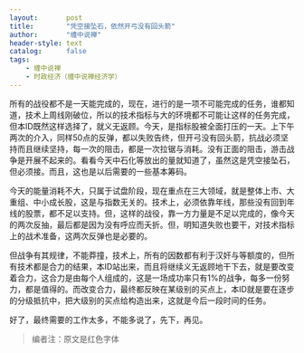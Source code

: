 ```yaml
---
layout:       post
title:        "凭空接坠石，依然开弓没有回头箭"
author:       "缠中说禅"
header-style: text
catalog:      false
tags:
    - 缠中说禅
    - 时政经济（缠中说禅经济学）
---
```


所有的战役都不是一天能完成的，现在，进行的是一项不可能完成的任务，谁都知道，技术上周线刚破位，所以的技术指标与大的环境都不可能让这样的任务完成，但本ID既然这样选择了，就义无返顾。今天，是指标股被全面打压的一天。上下午两次的介入，同样50点的反弹，都以失败告终，但开弓没有回头箭，抗战必须坚持而且继续坚持，每一次的阻击，都是一次拉锯与消耗。没有正面的阻击，游击战争是开展不起来的。看看今天中石化等放出的量就知道了，虽然这是凭空接坠石，但必须接。而且，这也是以后需要的一些基本筹码。



今天的能量消耗不大，只属于试盘阶段，现在重点在三大领域，就是整体上市、大重组、中小成长股，这是与指数无关的。技术上，必须依靠年线，那些没有回到年线的股票，都不足以支持。但，这样的战役，靠一方力量是不足以完成的，像今天的两次反抽，最后都是因为没有呼应而夭折。但，明知道失败也要干，对技术指标上的战术准备，这两次反弹也是必要的。



但战争有其规律，不能莽撞，技术上，所有的因数都有利于汉奸与等额度的，但所有技术都是合力的结果，本ID站出来，而且将继续义无返顾地干下去，就是要改变着合力，这合力是由每个人组成的，这是一场成功率只有1%的战争，每多一份努力，都是值得的。而改变合力，最终都反映在某级别的买点上，本ID就是要在逐步的分级抵抗中，把大级别的买点给构造出来，这就是今后一段时间的任务。



好了，最终需要的工作太多，不能多说了，先下，再见。



> 编者注：原文是红色字体
